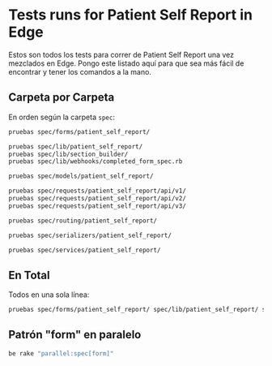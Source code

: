# Tests runs for Patient Self Report in Edge

Estos son todos los tests para correr de Patient Self Report una vez mezclados en Edge. Pongo este listado aquí para que sea más fácil de encontrar y tener los comandos a la mano.

## Carpeta por Carpeta

En orden según la carpeta `spec`:
```bash
pruebas spec/forms/patient_self_report/

pruebas spec/lib/patient_self_report/
pruebas spec/lib/section_builder/
pruebas spec/lib/webhooks/completed_form_spec.rb

pruebas spec/models/patient_self_report/

pruebas spec/requests/patient_self_report/api/v1/
pruebas spec/requests/patient_self_report/api/v2/
pruebas spec/requests/patient_self_report/api/v3/

pruebas spec/routing/patient_self_report/

pruebas spec/serializers/patient_self_report/

pruebas spec/services/patient_self_report/
```

## En Total

Todos en una sola línea:
```bash
pruebas spec/forms/patient_self_report/ spec/lib/patient_self_report/ spec/lib/section_builder/ spec/lib/webhooks/completed_form_spec.rb spec/models/patient_self_report/ spec/requests/patient_self_report/api/v1/ spec/requests/patient_self_report/api/v2/ spec/requests/patient_self_report/api/v3/ spec/routing/patient_self_report/ spec/serializers/patient_self_report/ spec/services/patient_self_report/
```

## Patrón "form" en paralelo

```bash
be rake "parallel:spec[form]"
```